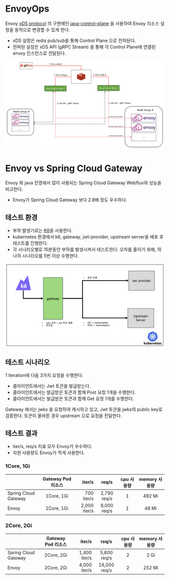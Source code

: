 # EnvoyOps

Envoy [xDS protocol](https://www.envoyproxy.io/docs/envoy/latest/api-docs/xds_protocol) 의 구현체인 [java-control-plane](https://github.com/envoyproxy/java-control-plane) 을 사용하여 Envoy 리소스 설정을 동적으로 변경할 수 있게 한다.

- xDS 설정은 redis pub/sub을 통해 Control Plane 으로 전파된다.
- 전파된 설정은 xDS API (gRPC Stream) 을 통해 각 Control Plane에 연결된 envoy 인스턴스로 전달된다.

![envoy-ops](./img/enovy-ops.png)

# Envoy vs Spring Cloud Gateway
Envoy 와 java 진영에서 많이 사용되는 Spring Cloud Gateway Webflux와 성능을 비교한다. 
- Envoy가 Spring Cloud Gateway 보다 2.8배 정도 우수하다.

## 테스트 환경
- 부하 발생기로는 [K6](https://k6.io)을 사용한다.
- kubernetes 환경에서 k6, gateway, jwt-provider, upstream server을 배포 후 테스트를 진행한다.
- 각 시나리오별로 15분동안 부하를 발생시켜서 테스트한다. 오차를 줄이기 위해, 하나의 시나리오를 5번 이상 수행한다.

![perf-env](./img/perf-gateway.png)

## 테스트 시나리오
1 iteration에 다음 3가지 요청을 수행한다.
- 클라이언트에서는 Jwt 토큰을 발급받는다.
- 클라이언트에서는 발급받은 토큰과 함께 Post 요청 1개을 수행한다.
- 클라이언트에서는 발급받은 토큰과 함께 Get 요청 1개를 수행한다. 

Gateway 에서는 jwks 을 요청하여 캐시하고 있고, Jwt 토큰을 jwks의 public key로 검증한다. 토큰이 올바른 경우 upstream 으로 요청을 전달한다.

## 테스트 결과
- iter/s, req/s 지표 모두 Envoy가 우수하다.
- 자원 사용량도 Envoy가 적게 사용한다.

### 1Core, 1Gi
|                      | Gateway Pod 리소스 |       iter/s |    req/s    | cpu 사용량 | memory 사용량 |
|:---------------------|:---------------:|-------------:|:-----------:|:-------:|:----------:|
| Spring Cloud Gateway |   1Core, 1Gi    |   700 iter/s | 2,790 req/s |    1    |   492 Mi   |
| Envoy                |   1Core, 1Gi    | 2,000 iter/s | 8,000 req/s |    1    |   48 Mi    |

### 2Core, 2Gi

|       | Gateway Pod 리소스 |       iter/s |    req/s     | cpu 사용량 | memory 사용량 |
|:------|:---------------:|-------------:|:------------:|:-------:|:----------:|
| Spring Cloud Gateway   |   2Core, 2Gi    | 1,400 iter/s | 5,600 req/s  |    2    |    2 Gi    |
| Envoy |   2Core, 2Gi    | 4,000 iter/s | 16,000 req/s |    2    |   252 Mi   |